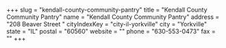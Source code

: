 +++
slug = "kendall-county-community-pantry"
title = "Kendall County Community Pantry"
name = "Kendall County Community Pantry"
address = "208 Beaver Street "
cityIndexKey = "city-il-yorkville"
city = "Yorkville"
state = "IL"
postal = "60560"
website = ""
phone = "630-553-0473"
fax = ""
+++
